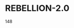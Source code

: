 # REBELLION-2.0                                                                                                          

148
